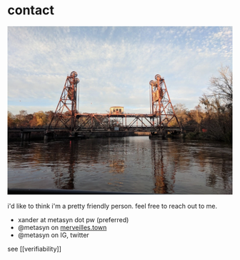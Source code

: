 # contact

<img src="resources/img/nola_bridge.png"></img>

i'd like to think i'm a pretty friendly person. feel free to reach out to me.

- xander at metasyn dot pw (preferred)
- @metasyn on [merveilles.town](https://merveilles.town/@metasyn)
- @metasyn on IG, twitter

see [[verifiability]]
